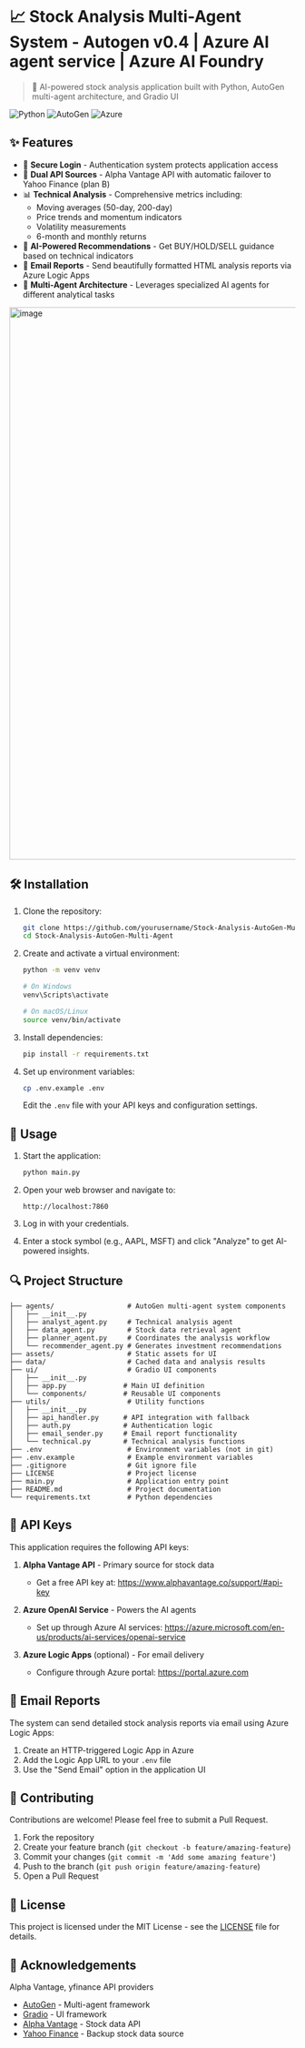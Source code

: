 # 📈 Stock Analysis Multi-Agent System - Autogen v0.4 | Azure AI agent service | Azure AI Foundry 

> 🤖 AI-powered stock analysis application built with Python, AutoGen multi-agent architecture, and Gradio UI

![Python](https://img.shields.io/badge/Python-3.8%2B-blue) ![AutoGen](https://img.shields.io/badge/AutoGen-Multi--Agent-orange) ![Azure](https://img.shields.io/badge/Azure-AI%20Foundry-0078D4)

## ✨ Features

- 🔐 **Secure Login** - Authentication system protects application access
- 🔄 **Dual API Sources** - Alpha Vantage API with automatic failover to Yahoo Finance (plan B)
- 📊 **Technical Analysis** - Comprehensive metrics including:
  - Moving averages (50-day, 200-day)
  - Price trends and momentum indicators
  - Volatility measurements
  - 6-month and monthly returns
- 🧠 **AI-Powered Recommendations** - Get BUY/HOLD/SELL guidance based on technical indicators
- 📧 **Email Reports** - Send beautifully formatted HTML analysis reports via Azure Logic Apps
- 🤖 **Multi-Agent Architecture** - Leverages specialized AI agents for different analytical tasks
<img width="971" alt="image" src="https://github.com/user-attachments/assets/2a1e470d-2cd1-4473-ac54-8090fad89022" />

## 🛠️ Installation

1. Clone the repository:
   ```bash
   git clone https://github.com/yourusername/Stock-Analysis-AutoGen-Multi-Agent.git
   cd Stock-Analysis-AutoGen-Multi-Agent
   ```

2. Create and activate a virtual environment:
   ```bash
   python -m venv venv
   
   # On Windows
   venv\Scripts\activate
   
   # On macOS/Linux
   source venv/bin/activate
   ```

3. Install dependencies:
   ```bash
   pip install -r requirements.txt
   ```

4. Set up environment variables:
   ```bash
   cp .env.example .env
   ```
   Edit the `.env` file with your API keys and configuration settings.

## 🚀 Usage

1. Start the application:
   ```bash
   python main.py
   ```

2. Open your web browser and navigate to:
   ```
   http://localhost:7860
   ```

3. Log in with your credentials.

4. Enter a stock symbol (e.g., AAPL, MSFT) and click "Analyze" to get AI-powered insights.

## 🔍 Project Structure

```
├── agents/                  # AutoGen multi-agent system components
│   ├── __init__.py
│   ├── analyst_agent.py     # Technical analysis agent
│   ├── data_agent.py        # Stock data retrieval agent
│   ├── planner_agent.py     # Coordinates the analysis workflow
│   └── recommender_agent.py # Generates investment recommendations
├── assets/                  # Static assets for UI
├── data/                    # Cached data and analysis results
├── ui/                      # Gradio UI components
│   ├── __init__.py
│   ├── app.py              # Main UI definition
│   └── components/         # Reusable UI components
├── utils/                   # Utility functions
│   ├── __init__.py
│   ├── api_handler.py      # API integration with fallback
│   ├── auth.py             # Authentication logic
│   ├── email_sender.py     # Email report functionality
│   └── technical.py        # Technical analysis functions
├── .env                     # Environment variables (not in git)
├── .env.example             # Example environment variables
├── .gitignore               # Git ignore file
├── LICENSE                  # Project license
├── main.py                  # Application entry point
├── README.md                # Project documentation
└── requirements.txt         # Python dependencies
```

## 🔑 API Keys

This application requires the following API keys:

1. **Alpha Vantage API** - Primary source for stock data
   - Get a free API key at: https://www.alphavantage.co/support/#api-key

2. **Azure OpenAI Service** - Powers the AI agents
   - Set up through Azure AI services: https://azure.microsoft.com/en-us/products/ai-services/openai-service

3. **Azure Logic Apps** (optional) - For email delivery
   - Configure through Azure portal: https://portal.azure.com

## 💌 Email Reports

The system can send detailed stock analysis reports via email using Azure Logic Apps:

1. Create an HTTP-triggered Logic App in Azure
2. Add the Logic App URL to your `.env` file
3. Use the "Send Email" option in the application UI

## 🤝 Contributing

Contributions are welcome! Please feel free to submit a Pull Request.

1. Fork the repository
2. Create your feature branch (`git checkout -b feature/amazing-feature`)
3. Commit your changes (`git commit -m 'Add some amazing feature'`)
4. Push to the branch (`git push origin feature/amazing-feature`)
5. Open a Pull Request

## 📜 License

This project is licensed under the MIT License - see the [LICENSE](LICENSE) file for details.

## 🙏 Acknowledgements
Alpha Vantage, yfinance API providers

- [AutoGen](https://github.com/microsoft/autogen) - Multi-agent framework
- [Gradio](https://gradio.app/) - UI framework
- [Alpha Vantage](https://www.alphavantage.co/) - Stock data API
- [Yahoo Finance](https://finance.yahoo.com/) - Backup stock data source
